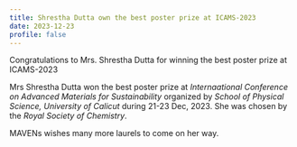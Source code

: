 ```yaml
---
title: Shrestha Dutta own the best poster prize at ICAMS-2023
date: 2023-12-23
profile: false
---
```


Congratulations to Mrs. Shrestha Dutta for winning the best poster prize at ICAMS-2023

<!--more-->
Mrs Shrestha Dutta won the best poster prize at _Internaational Conference on Advanced Materials
for Sustainability_ organized by _School of Physical Science, University of Calicut_ during 21-23
Dec, 2023. She was chosen by the _Royal Society of Chemistry_.

MAVENs wishes many more laurels to come on her way.
